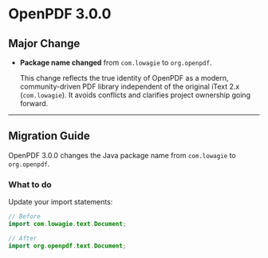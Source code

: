 # OpenPDF 3.0.0

## Major Change

- **Package name changed** from `com.lowagie` to `org.openpdf`.

  This change reflects the true identity of OpenPDF as a modern, community-driven PDF library 
 independent of the original iText 2.x (`com.lowagie`). It avoids conflicts and 
 clarifies project ownership going forward.

---

## Migration Guide

OpenPDF 3.0.0 changes the Java package name from `com.lowagie` to `org.openpdf`.

### What to do

Update your import statements:

```java
// Before
import com.lowagie.text.Document;

// After
import org.openpdf.text.Document;
